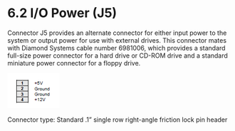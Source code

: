 # 6.2 I/O Power \(J5\)

Connector J5 provides an alternate connector for either input power to the system or output power for use with external drives. This connector mates with Diamond Systems cable number 6981006, which provides a standard full-size power connector for a hard drive or CD-ROM drive and a standard miniature power connector for a floppy drive.

![](../../../.gitbook/assets/2%20%286%29.png)

Connector type: Standard .1” single row right-angle friction lock pin header

